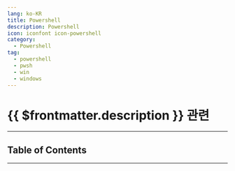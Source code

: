 ```yaml
---
lang: ko-KR
title: Powershell
description: Powershell
icon: iconfont icon-powershell
category:
  - Powershell
tag:
  - powershell
  - pwsh
  - win
  - windows
---
```


# {{ $frontmatter.description }} 관련



<ShieldsGroup logos="gnometerminal,windowsterminal,windows,powershell"/>

---

## Table of Contents

<ToCLocal basePath="/programming/pwsh/" />

---

<TagLinks />